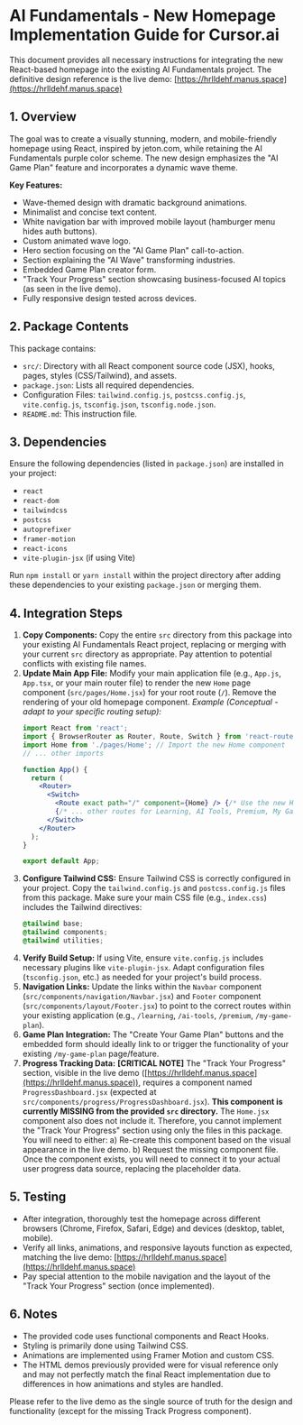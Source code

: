 # AI Fundamentals - New Homepage Implementation Guide for Cursor.ai

This document provides all necessary instructions for integrating the new React-based homepage into the existing AI Fundamentals project. The definitive design reference is the live demo: [https://hrlldehf.manus.space](https://hrlldehf.manus.space)

## 1. Overview

The goal was to create a visually stunning, modern, and mobile-friendly homepage using React, inspired by jeton.com, while retaining the AI Fundamentals purple color scheme. The new design emphasizes the "AI Game Plan" feature and incorporates a dynamic wave theme.

**Key Features:**
- Wave-themed design with dramatic background animations.
- Minimalist and concise text content.
- White navigation bar with improved mobile layout (hamburger menu hides auth buttons).
- Custom animated wave logo.
- Hero section focusing on the "AI Game Plan" call-to-action.
- Section explaining the "AI Wave" transforming industries.
- Embedded Game Plan creator form.
- "Track Your Progress" section showcasing business-focused AI topics (as seen in the live demo).
- Fully responsive design tested across devices.

## 2. Package Contents

This package contains:
- `src/`: Directory with all React component source code (JSX), hooks, pages, styles (CSS/Tailwind), and assets.
- `package.json`: Lists all required dependencies.
- Configuration Files: `tailwind.config.js`, `postcss.config.js`, `vite.config.js`, `tsconfig.json`, `tsconfig.node.json`.
- `README.md`: This instruction file.

## 3. Dependencies

Ensure the following dependencies (listed in `package.json`) are installed in your project:
- `react`
- `react-dom`
- `tailwindcss`
- `postcss`
- `autoprefixer`
- `framer-motion`
- `react-icons`
- `vite-plugin-jsx` (if using Vite)

Run `npm install` or `yarn install` within the project directory after adding these dependencies to your existing `package.json` or merging them.

## 4. Integration Steps

1.  **Copy Components:** Copy the entire `src` directory from this package into your existing AI Fundamentals React project, replacing or merging with your current `src` directory as appropriate. Pay attention to potential conflicts with existing file names.
2.  **Update Main App File:** Modify your main application file (e.g., `App.js`, `App.tsx`, or your main router file) to render the new `Home` page component (`src/pages/Home.jsx`) for your root route (`/`). Remove the rendering of your old homepage component.
    *Example (Conceptual - adapt to your specific routing setup):*
    ```jsx
    import React from 'react';
    import { BrowserRouter as Router, Route, Switch } from 'react-router-dom';
    import Home from './pages/Home'; // Import the new Home component
    // ... other imports

    function App() {
      return (
        <Router>
          <Switch>
            <Route exact path="/" component={Home} /> {/* Use the new Home component */}
            {/* ... other routes for Learning, AI Tools, Premium, My Game Plan, etc. */}
          </Switch>
        </Router>
      );
    }

    export default App;
    ```
3.  **Configure Tailwind CSS:** Ensure Tailwind CSS is correctly configured in your project. Copy the `tailwind.config.js` and `postcss.config.js` files from this package. Make sure your main CSS file (e.g., `index.css`) includes the Tailwind directives:
    ```css
    @tailwind base;
    @tailwind components;
    @tailwind utilities;
    ```
4.  **Verify Build Setup:** If using Vite, ensure `vite.config.js` includes necessary plugins like `vite-plugin-jsx`. Adapt configuration files (`tsconfig.json`, etc.) as needed for your project's build process.
5.  **Navigation Links:** Update the links within the `Navbar` component (`src/components/navigation/Navbar.jsx`) and `Footer` component (`src/components/layout/Footer.jsx`) to point to the correct routes within your existing application (e.g., `/learning`, `/ai-tools`, `/premium`, `/my-game-plan`).
6.  **Game Plan Integration:** The "Create Your Game Plan" buttons and the embedded form should ideally link to or trigger the functionality of your existing `/my-game-plan` page/feature.
7.  **Progress Tracking Data:** 
    **[CRITICAL NOTE]** The "Track Your Progress" section, visible in the live demo ([https://hrlldehf.manus.space](https://hrlldehf.manus.space)), requires a component named `ProgressDashboard.jsx` (expected at `src/components/progress/ProgressDashboard.jsx`). **This component is currently MISSING from the provided `src` directory.** The `Home.jsx` component also does not include it. Therefore, you cannot implement the "Track Your Progress" section using only the files in this package. You will need to either:
    a) Re-create this component based on the visual appearance in the live demo.
    b) Request the missing component file.
    Once the component exists, you will need to connect it to your actual user progress data source, replacing the placeholder data.

## 5. Testing

- After integration, thoroughly test the homepage across different browsers (Chrome, Firefox, Safari, Edge) and devices (desktop, tablet, mobile).
- Verify all links, animations, and responsive layouts function as expected, matching the live demo: [https://hrlldehf.manus.space](https://hrlldehf.manus.space)
- Pay special attention to the mobile navigation and the layout of the "Track Your Progress" section (once implemented).

## 6. Notes

- The provided code uses functional components and React Hooks.
- Styling is primarily done using Tailwind CSS.
- Animations are implemented using Framer Motion and custom CSS.
- The HTML demos previously provided were for visual reference only and may not perfectly match the final React implementation due to differences in how animations and styles are handled.

Please refer to the live demo as the single source of truth for the design and functionality (except for the missing Track Progress component).

